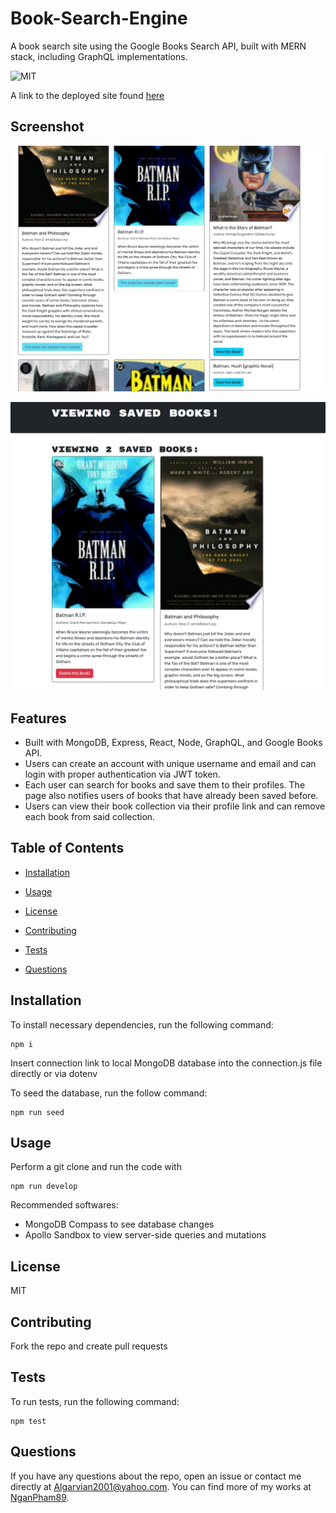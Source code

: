 # Book-Search-Engine
A book search site using the Google Books Search API, built with MERN stack, including GraphQL implementations.

![MIT](https://img.shields.io/badge/license-MIT-blue.svg)

A link to the deployed site found [here](https://stormy-forest-93139-5a970274e4ee.herokuapp.com/)

## Screenshot

![search](./repo-assets/search-save.jpg)

![saved](./repo-assets/view-save.jpg)

## Features

- Built with MongoDB, Express, React, Node, GraphQL, and Google Books API.
- Users can create an account with unique username and email and can login with proper authentication via JWT token.
- Each user can search for books and save them to their profiles. The page also notifies users of books that have already been saved before.
- Users can view their book collection via their profile link and can remove each book from said collection.

## Table of Contents 

* [Installation](#installation)

* [Usage](#usage)

* [License](#license)

* [Contributing](#contributing)

* [Tests](#tests)

* [Questions](#questions)

## Installation

To install necessary dependencies, run the following command:
~~~
npm i
~~~

Insert connection link to local MongoDB database into the connection.js file directly or via dotenv

To seed the database, run the follow command:
~~~
npm run seed
~~~

## Usage

Perform a git clone and run the code with 

~~~
npm run develop
~~~

Recommended softwares: 
- MongoDB Compass to see database changes
- Apollo Sandbox to view server-side queries and mutations

## License

MIT

## Contributing

Fork the repo and create pull requests

## Tests

To run tests, run the following command:
~~~
npm test
~~~
## Questions

If you have any questions about the repo, open an issue or contact me directly at Algarvian2001@yahoo.com. You can find more of my works at [NganPham89](https://github.com/NganPham89).

